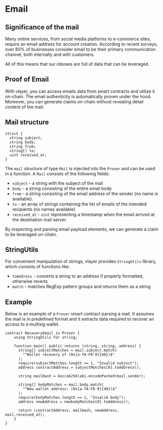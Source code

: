# Email

## Significance of the mail
Many online services, from social media platforms to e-commerce sites, require an email address for account creation. According to recent surveys, over 80% of businesses consider email to be their primary communication channel, both internally and with customers.  

All of this means that our inboxes are full of data that can be leveraged.

## Proof of Email
With vlayer, you can access emails data from smart contracts and utilize it on-chain. The email authenticity is automatically proven under the hood. Moreover, you can generate claims on-chain without revealing detail content of the mail. 

## Mail structure

```solidity
struct {
  string subject;
  string body;
  string from;
  string[] to;
  uint received_at;
}
```

The `mail` structure of type `Mail` is injected into the `Prover` and can be used in a function. A `Mail` consists of the following fields:
- `subject` - a string with the subject of the mail
- `body` - a string consisting of the entire email body
- `from` -  a string consisting of the email address of the sender (no name is available). 
- `to` - an array of strings containing the list of emails of the intended recipients (no names available)
- `received_at` - `uint` representing a timestamp when the email arrived at the destination mail server.

By inspecting and parsing email payload elements, we can generate a claim to be leveraged on-chain.

## StringUtils
For convenient manipulation of strings, vlayer provides `StringUtils` library, which consists of functions like:
* `toAddress` - converts a string to an address if properly formatted, otherwise reverts
* `match` - matches RegExp pattern groups and returns them as a string

## Example
Below is an example of a `Prover` smart contract parsing a mail. It assumes the mail is in predefined format and it extracts data required to recover an access to a multisig wallet.

```solidity
contract RecoveryEmail is Prover {
    using StringUtils for string;

    function main() public returns (string, string, address) {      
      string[] subjectMatches = mail.subject.match(
        "^Wallet recovery of (0x[a-fA-F0-9]{40})$"
      );
      require(subjectMatches.length == 1, "Invalid subject");
      address contractAddress = subjectMatches[0].toAddress();

      string mailHash = keccak256(abi.encodePacked(mail.sender);

      string[] bodyMatches = mail.body.match(
        "^New wallet address: (0x[a-fA-F0-9]{40})$"
      );
      require(bodyMatches.length == 1, "Invalid body");
      address newAddress = newbodyMatches[0].toAddress();
      
      return (contractAddress, mailHash, newAddress, mail.received_at); 
    }
}
```
